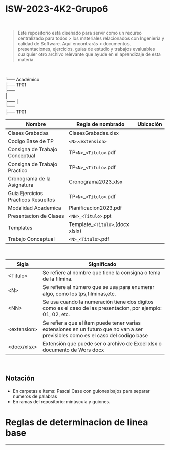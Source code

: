 # ISW-2023-4K2-Grupo6

<br>

> Este repositorio está diseñado para servir como un recurso centralizado para todos > los materiales relacionados con Ingeniería y calidad de Software. Aquí encontrarás > documentos, presentaciones, ejercicios, guías de estudio y trabajos evaluables
> cualquier otro archivo relevante que ayude en el aprendizaje de esta materia.

<br>

└──  Académico  
    ├── TP01  
├──  
│  
├── 
│  
└──   
    ├── TP01  



| Nombre | Regla de nombrado | Ubicación | 
| ------ | ----------------- | --------- |
| Clases Grabadas | ClasesGrabadas.xlsx | |
| Codigo Base de TP | `<N>`.`<extension>` | |
| Consigna de Trabajo Conceptual | TP`<N>`_`<Titulo>`.pdf | |
| Consigna de Trabajo Practico | TP`<N>`_`<Titulo>`.pdf | |
| Cronograma de la Asignatura | Cronograma2023.xlsx |  |
| Guia Ejercicios Practicos Resueltos | TP`<N>`_`<Titulo>`.pdf| | |
| Modalidad Academica | Planificacion2023.pdf | |  
| Presentacion de Clases | `<NN>`_`<Titulo>`.ppt| |  
| Templates | Template_`<Titulo>`.(docx xlslx)| |
| Trabajo Conceptual |`<N>`_`<Titulo>`.pdf | |   

<br>

| Sigla | Significado |
| ----- | ----------- |
| \<Titulo\> | Se refiere al nombre que tiene la consigna o tema de la filmina. |
| \<N\>| Se refiere al número que se usa para enumerar algo, como los tps,filminas,etc.|
| \<NN\> | Se usa cuando la numeración tiene dos digitos como es el caso de las presentacion, por ejemplo: 01, 02, etc. |
| \<extension\> | Se refier a que el ítem puede tener varias extensiones en un futuro que no van a ser previsibles como es el caso del codigo base |
| \<docx/xlsx\> | Extensión que puede ser o archivo de Excel xlsx o documento de Wors docx |

<br>

## Notación

* En carpetas e items: Pascal Case con guiones bajos para separar numeros de palabras
* En ramas del repositorio: minúscula y guiones.

# Reglas  de determinacion de linea base
---
